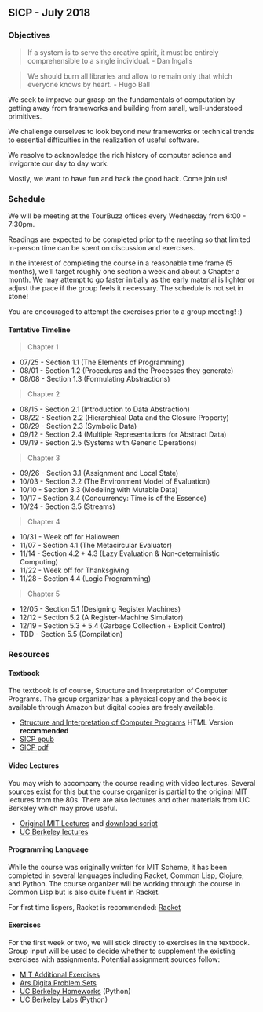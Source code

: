 ## SICP - July 2018

### Objectives

> If a system is to serve the creative spirit, it must be entirely comprehensible to a single individual. - Dan Ingalls

> We should burn all libraries and allow to remain only that which everyone knows by heart. - Hugo Ball

We seek to improve our grasp on the fundamentals of computation by getting away from frameworks and building from small, well-understood primitives.

We challenge ourselves to look beyond new frameworks or technical trends to essential difficulties in the realization of useful software.

We resolve to acknowledge the rich history of computer science and invigorate our day to day work.

Mostly, we want to have fun and hack the good hack. Come join us!

### Schedule

We will be meeting at the TourBuzz offices every Wednesday from 6:00 - 7:30pm.

Readings are expected to be completed prior to the meeting so that limited
in-person time can be spent on discussion and exercises.

In the interest of completing the course in a reasonable time frame (5 months),
we'll target roughly one section a week and about a Chapter a month. We may attempt
to go faster initially as the early material is lighter or adjust the pace if the
group feels it necessary. The schedule is not set in stone!

You are encouraged to attempt the exercises prior to a group meeting! :)

#### Tentative Timeline

> Chapter 1

* 07/25 - Section 1.1 (The Elements of Programming)
* 08/01 - Section 1.2 (Procedures and the Processes they generate)
* 08/08 - Section 1.3 (Formulating Abstractions)

> Chapter 2

* 08/15 - Section 2.1 (Introduction to Data Abstraction)
* 08/22 - Section 2.2 (Hierarchical Data and the Closure Property)
* 08/29 - Section 2.3 (Symbolic Data)
* 09/12 - Section 2.4 (Multiple Representations for Abstract Data)
* 09/19 - Section 2.5 (Systems with Generic Operations)

> Chapter 3

* 09/26 - Section 3.1 (Assignment and Local State)
* 10/03 - Section 3.2 (The Environment Model of Evaluation)
* 10/10 - Section 3.3 (Modeling with Mutable Data)
* 10/17 - Section 3.4 (Concurrency: Time is of the Essence)
* 10/24 - Section 3.5 (Streams)

> Chapter 4

* 10/31 - Week off for Halloween
* 11/07 - Section 4.1 (The Metacircular Evaluator)
* 11/14 - Section 4.2 + 4.3 (Lazy Evaluation & Non-deterministic Computing)
* 11/22 - Week off for Thanksgiving
* 11/28 - Section 4.4 (Logic Programming)

> Chapter 5

* 12/05 - Section 5.1 (Designing Register Machines)
* 12/12 - Section 5.2 (A Register-Machine Simulator)
* 12/19 - Section 5.3 + 5.4 (Garbage Collection + Explicit Control)
* TBD - Section 5.5 (Compilation)

### Resources

#### Textbook

The textbook is of course, Structure and Interpretation of Computer Programs.
The group organizer has a physical copy and the book is available through Amazon
but digital copies are freely available.

* [Structure and Interpretation of Computer Programs][sicp-web] HTML Version **recommended**
* [SICP epub][sicp-epub]
* [SICP pdf][sicp-pdf]

[sicp-web]: https://sarabander.github.io/sicp/
[sicp-epub]: https://github.com/sarabander/sicp-epub/blob/master/sicp.epub?raw=true
[sicp-pdf]: https://github.com/sarabander/sicp-pdf/raw/master/sicp.pdf

#### Video Lectures

You may wish to accompany the course reading with video lectures. Several sources
exist for this but the course organizer is partial to the original MIT lectures from the
80s. There are also lectures and other materials from UC Berkeley which may prove useful.

* [Original MIT Lectures][mit-lectures] and [download script][script]
* [UC Berkeley lectures][cs-61a]


[mit-lectures]: https://ocw.mit.edu/courses/electrical-engineering-and-computer-science/6-001-structure-and-interpretation-of-computer-programs-spring-2005/video-lectures/
[script]: https://gist.github.com/simlun/4014494
[cs-61a]: https://www.youtube.com/user/papajohnno/playlists

#### Programming Language

While the course was originally written for MIT Scheme, it has been completed in several
languages including Racket, Common Lisp, Clojure, and Python. The course organizer will
be working through the course in Common Lisp but is also quite fluent in Racket.

For first time lispers, Racket is recommended: [Racket](https://download.racket-lang.org/)

#### Exercises

For the first week or two, we will stick directly to exercises in the textbook.
Group input will be used to decide whether to supplement the existing exercises
with assignments. Potential assignment sources follow:

* [MIT Additional Exercises][mit-exercises]
* [Ars Digita Problem Sets][aduni-exercises]
* [UC Berkeley Homeworks][ucb-exercises] (Python)
* [UC Berkeley Labs][ucb-labs] (Python)

[mit-exercises]: https://mitpress.mit.edu/sites/default/files/sicp/psets/index.html
[aduni-exercises]: http://www.aduni.org/courses/sicp/index.php?view=cw
[ucb-exercises]: https://inst.eecs.berkeley.edu/~cs61a/sp18/hw/
[ucb-labs]: https://inst.eecs.berkeley.edu/~cs61a/sp18/labs/

